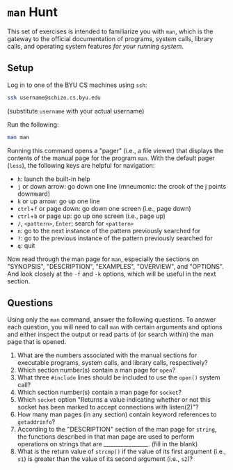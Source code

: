 # `man` Hunt

This set of exercises is intended to familiarize you with `man`, which is the
gateway to the official documentation of programs, system calls, library calls,
and operating system features _for your running system_.


## Setup

Log in to one of the BYU CS machines using `ssh`:

```bash
ssh username@schizo.cs.byu.edu
```
(substitute `username` with your actual username)

Run the following:

```bash
man man
```

Running this command opens a "pager" (i.e., a file viewer) that displays the
contents of the manual page for the program `man`.  With the default pager
(`less`), the following keys are helpful for navigation:

 - `h`: launch the built-in help
 - `j` or down arrow: go down one line (mneumonic: the crook of the j points
   downward)
 - `k` or up arrow: go up one line
 - `ctrl`+`f` or page down: go down one screen (i.e., page down)
 - `ctrl`+`b` or page up: go up one screen (i.e., page up)
 - `/`, `<pattern>`, `Enter`: search for `<pattern>`
 - `n`: go to the next instance of the pattern previously searched for
 - `?`: go to the previous instance of the pattern previously searched for
 - `q`: quit

Now read through the man page for `man`, especially the sections on "SYNOPSIS",
"DESCRIPTION", "EXAMPLES", "OVERVIEW", and "OPTIONS".  And look closely at the
`-f` and `-k` options, which will be useful in the next section.


## Questions

Using only the `man` command, answer the following questions.  To answer each
question, you will need to call `man` with certain arguments and options and
either inspect the output or read parts of (or search within) the man page that
is opened.  

 1. What are the numbers associated with the manual sections for executable
    programs, system calls, and library calls, respectively?
 2. Which section number(s) contain a man page for `open`?
 3. What three `#include` lines should be included to use the `open()` system
    call?
 4. Which section number(s) contain a man page for `socket`?
 5. Which `socket` option "Returns a value indicating whether or not this
    socket has been marked to accept connections with listen(2)"?
 6. How many man pages (in any section) contain keyword references to
    `getaddrinfo`?
 8. According to the "DESCRIPTION" section of the man page for `string`, the
    functions described in that man page are used to perform operations on
    strings that are ________________. (fill in the blank)
 8. What is the return value of `strcmp()` if the value of its first argument
    (i.e., `s1`) is greater than the value of its second argument (i.e., `s2`)?
